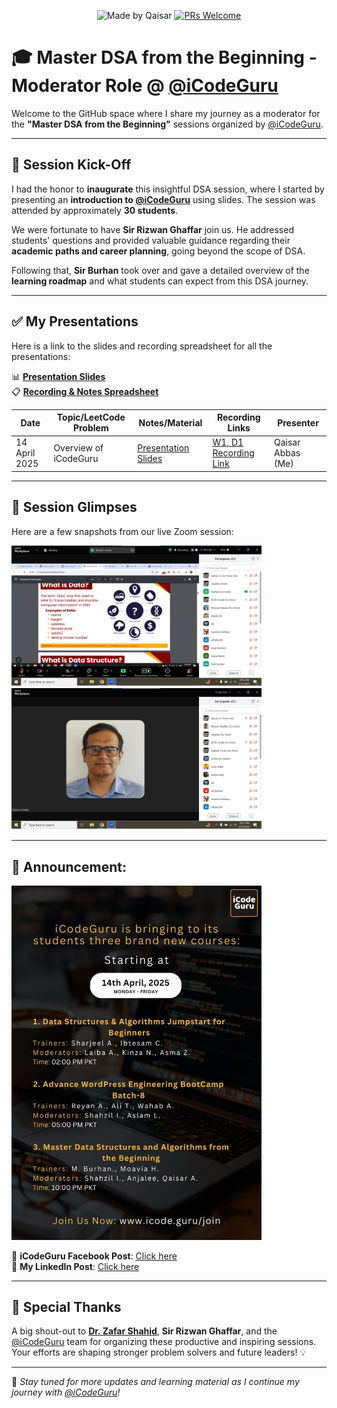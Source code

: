 <div align="center">

![Made by Qaisar](https://img.shields.io/badge/Made%20by-Qaisar%20Abbas-blueviolet)
[![PRs Welcome](https://img.shields.io/badge/PRs-welcome-brightgreen.svg?style=flat-square)](http://makeapullrequest.com)

</div>

# 🎓 Master DSA from the Beginning - Moderator Role @ [@iCodeGuru](https://www.linkedin.com/company/icode-guru/posts/?feedView=all)

Welcome to the GitHub space where I share my journey as a moderator for the **"Master DSA from the Beginning"** sessions organized by [@iCodeGuru](https://www.linkedin.com/company/icode-guru/posts/?feedView=all).

---

## 🚀 Session Kick-Off

I had the honor to **inaugurate** this insightful DSA session, where I started by presenting an **introduction to [@iCodeGuru](https://www.linkedin.com/company/icode-guru/posts/?feedView=all)** using slides. The session was attended by approximately **30 students**.

We were fortunate to have **Sir Rizwan Ghaffar** join us. He addressed students' questions and provided valuable guidance regarding their **academic paths and career planning**, going beyond the scope of DSA.

Following that, **Sir Burhan** took over and gave a detailed overview of the **learning roadmap** and what students can expect from this DSA journey.

---

## ✅ My Presentations

Here is a link to the slides and recording spreadsheet for all the presentations:

📊 **[Presentation Slides](https://docs.google.com/presentation/d/1t-54_e0c0R8zj0xnHd6B-0f1fwrZJhIyqIPNUrkxlIo/edit#slide=id.g1067dbb9740_2_198)**  
📋 **[Recording & Notes Spreadsheet](https://docs.google.com/spreadsheets/d/1Y1Pht64lLuEIIR05i7f1QcO7RaqbLYG4NxNs1u7eIys/edit?gid=0#gid=0)**

| Date        | Topic/LeetCode Problem                 | Notes/Material | Recording Links | Presenter |
|-------------|----------------------------------|----------------|------------------|----------------|
|  14 April 2025 |  Overview of iCodeGuru  | [Presentation Slides](https://docs.google.com/presentation/d/1t-54_e0c0R8zj0xnHd6B-0f1fwrZJhIyqIPNUrkxlIo/edit#slide=id.g1067dbb9740_2_198)  |  [W1, D1 Recording Link](https://www.facebook.com/iCodeguru/videos/9891651877545473) | Qaisar Abbas (Me) |

---

## 📸 Session Glimpses

Here are a few snapshots from our live Zoom session:

<p align="left">
  <img src="DSA W1 D1 img1.jpg" alt="DSA W1 D1 img1" width="400"/>
  <img src="DSA W1 D1 img2.jpg" alt="DSA W1 D1 img2" width="400"/>
</p>

---

## 📢 **Announcement:**
<p align="left">
  <img src="Master Data Structures and Algorithms from the Beginning 10PM.jpg" alt="Master Data Structures and Algorithms from the Beginning 10PM.jpg" width="400"/>
</p>

📣 **iCodeGuru Facebook Post**: [Click here](https://www.facebook.com/share/p/1F31YvWdEk/)  
📣 **My LinkedIn Post**: [Click here](https://www.linkedin.com/feed/update/urn:li:activity:7317296386029314048/) 

---

## 🙌 Special Thanks

A big shout-out to **[Dr. Zafar Shahid](https://www.linkedin.com/in/zafarshahid/)**, **Sir Rizwan Ghaffar**, and the [@iCodeGuru](https://www.linkedin.com/company/icode-guru/posts/?feedView=all) team for organizing these productive and inspiring sessions. Your efforts are shaping stronger problem solvers and future leaders! 💡

---

📌 *Stay tuned for more updates and learning material as I continue my journey with [@iCodeGuru](https://www.linkedin.com/company/icode-guru/posts/?feedView=all)!*
